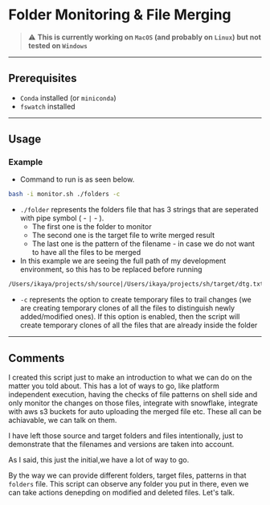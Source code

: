 # Folder Monitoring & File Merging

> :warning: **This is currently working on `MacOS` (and probably on `Linux`) but not tested on `Windows`**
---

## Prerequisites
- `Conda` installed (or `miniconda`)
- `fswatch` installed

---

## Usage

### Example
-  Command to run is as seen below.
```bash
bash -i monitor.sh ./folders -c
```
- `./folder` represents the folders file that has 3 strings that are seperated with pipe symbol ( - `|` - ).
    - The first one is the folder to monitor
    - The second one is the target file to write merged result
    - The last one is the pattern of the filename - in case we do not want to have all the files to be merged
- In this example we are seeing the full path of my development environment, so this has to be replaced before running
```txt
/Users/ikaya/projects/sh/source|/Users/ikaya/projects/sh/target/dtg.txt|*dtg*
```
- `-c` represents the option to create temporary files to trail changes (we are creating temporary clones of all the files to distinguish newly added/modified ones). If this option is enabled, then the script will create temporary clones of all the files that are already inside the folder

---

## Comments
I created this script just to make an introduction to what we can do on the matter you told about. This has a lot of ways to go, like platform independent execution, having the checks of file patterns on shell side and only monitor the changes on those files, integrate with snowflake, integrate with aws s3 buckets for auto uploading the merged file etc. These all can be achiavable, we can talk on them.

I have left those source and target folders and files intentionally, just to demonstrate that the filenames and versions are taken into account.

As I said, this just the initial,we have a lot of way to go.

By the way we can provide different folders, target files, patterns in that `folders` file. This script can observe any folder you put in there, even we can take actions denepding on modified and deleted files. Let's talk.
